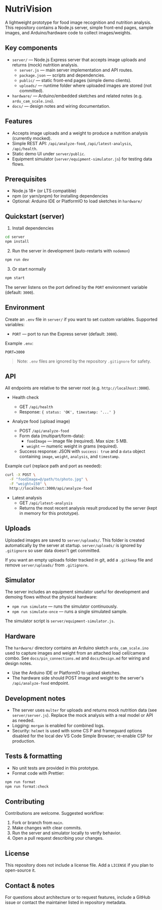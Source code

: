# NutriVision

A lightweight prototype for food image recognition and nutrition analysis. This repository contains a Node.js server, simple front-end pages, sample images, and Arduino/hardware code to collect images/weights.

## Key components

- `server/` — Node.js Express server that accepts image uploads and returns (mock) nutrition analysis.
  - `server.js` — main server implementation and API routes.
  - `package.json` — scripts and dependencies.
  - `public/` — static front-end pages (simple demo clients).
  - `uploads/` — runtime folder where uploaded images are stored (not committed).
- `hardware/` — Arduino/embedded sketches and related notes (e.g. `ardu_cam_scale.ino`).
- `docs/` — design notes and wiring documentation.

## Features

- Accepts image uploads and a weight to produce a nutrition analysis (currently mocked).
- Simple REST API: `/api/analyze-food`, `/api/latest-analysis`, `/api/health`.
- Static demo UI under `server/public`.
- Equipment simulator (`server/equipment-simulator.js`) for testing data flows.

## Prerequisites

- Node.js 18+ (or LTS compatible)
- npm (or yarn/pnpm) for installing dependencies
- Optional: Arduino IDE or PlatformIO to load sketches in `hardware/`

## Quickstart (server)

1. Install dependencies

```bash
cd server
npm install
```

2. Run the server in development (auto-restarts with `nodemon`)

```bash
npm run dev
```

3. Or start normally

```bash
npm start
```

The server listens on the port defined by the `PORT` environment variable (default: `3000`).

## Environment

Create an `.env` file in `server/` if you want to set custom variables. Supported variables:

- `PORT` — port to run the Express server (default: `3000`).

Example `.env`:

```
PORT=3000
```

> Note: `.env` files are ignored by the repository `.gitignore` for safety.

## API

All endpoints are relative to the server root (e.g. `http://localhost:3000`).

- Health check
  - GET `/api/health`
  - Response: `{ status: 'OK', timestamp: '...' }`

- Analyze food (upload image)
  - POST `/api/analyze-food`
  - Form data (multipart/form-data):
    - `foodImage` — image file (required). Max size: 5 MB.
    - `weight` — numeric weight in grams (required).
  - Success response: JSON with `success: true` and a `data` object containing `image`, `weight`, `analysis`, and `timestamp`.

Example curl (replace path and port as needed):

```bash
curl -X POST \
  -F "foodImage=@/path/to/photo.jpg" \
  -F "weight=150" \
  http://localhost:3000/api/analyze-food
```

- Latest analysis
  - GET `/api/latest-analysis`
  - Returns the most recent analysis result produced by the server (kept in memory for this prototype).

## Uploads

Uploaded images are saved to `server/uploads/`. This folder is created automatically by the server at startup. `server/uploads/` is ignored by `.gitignore` so user data doesn't get committed.

If you want an empty uploads folder tracked in git, add a `.gitkeep` file and remove `server/uploads/` from `.gitignore`.

## Simulator

The server includes an equipment simulator useful for development and demoing flows without the physical hardware:

- `npm run simulate` — runs the simulator continuously.
- `npm run simulate-once` — runs a single simulated sample.

The simulator script is `server/equipment-simulator.js`.

## Hardware

The `hardware/` directory contains an Arduino sketch `ardu_cam_scale.ino` used to capture images and weight from an attached load cell/camera combo. See `docs/pin_connections.md` and `docs/Design.md` for wiring and design notes.

- Use the Arduino IDE or PlatformIO to upload sketches.
- The hardware side should POST image and weight to the server's `/api/analyze-food` endpoint.

## Development notes

- The server uses `multer` for uploads and returns mock nutrition data (see `server/server.js`). Replace the mock analysis with a real model or API as needed.
- Logging: `morgan` is enabled for combined logs.
- Security: `helmet` is used with some CS P and frameguard options disabled for the local dev VS Code Simple Browser; re-enable CSP for production.

## Tests & formatting

- No unit tests are provided in this prototype.
- Format code with Prettier:

```bash
npm run format
npm run format:check
```

## Contributing

Contributions are welcome. Suggested workflow:

1. Fork or branch from `main`.
2. Make changes with clear commits.
3. Run the server and simulator locally to verify behavior.
4. Open a pull request describing your changes.

## License

This repository does not include a license file. Add a `LICENSE` if you plan to open-source it.

## Contact & notes

For questions about architecture or to request features, include a GitHub issue or contact the maintainer listed in repository metadata.
